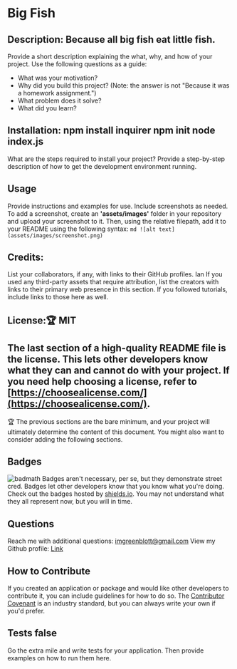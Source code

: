 # Big Fish
  ## Description: Because all big fish eat little fish.
  Provide a short description explaining the what, why, and how of your project. Use the following questions as a guide:
  - What was your motivation?
  - Why did you build this project? (Note: the answer is not "Because it was a homework assignment.")
  - What problem does it solve?
  - What did you learn?
 
   

  ## Installation: npm install inquirer npm init node index.js
  What are the steps required to install your project? Provide a step-by-step description of how to get the development environment running.
  ## Usage
  Provide instructions and examples for use. Include screenshots as needed.
  To add a screenshot, create an **'assets/images'** folder in your repository and upload your screenshot to it. Then, using the relative filepath, add it to your README using the following syntax:
      ```md
      ![alt text](assets/images/screenshot.png)
      ```
  ## Credits: 
  List your collaborators, if any, with links to their GitHub profiles.
  Ian
  If you used any third-party assets that require attribution, list the creators with links to their primary web presence in this section.
  If you followed tutorials, include links to those here as well.
  ## License:🏆  MIT
  The last section of a high-quality README file is the license. This lets other developers know what they can and cannot do with your project. If you need help choosing a license, refer to [https://choosealicense.com/](https://choosealicense.com/).
  ---
  🏆 The previous sections are the bare minimum, and your project will ultimately determine the content of this document. You might also want to consider adding the following sections.
  ## Badges
  ![badmath](https://img.shields.io/github/languages/top/nielsenjared/badmath)
  Badges aren't necessary, per se, but they demonstrate street cred. Badges let other developers know that you know what you're doing. Check out the badges hosted by [shields.io](https://shields.io/). You may not understand what they all represent now, but you will in time.
  ## Questions
  Reach me with additional questions: <imgreenblott@gmail.com>
  View my Github profile: [Link](https://github.com/zartender)
  ## How to Contribute
  If you created an application or package and would like other developers to contribute it, you can include guidelines for how to do so. The [Contributor Covenant](https://www.contributor-covenant.org/) is an industry standard, but you can always write your own if you'd prefer.
  ## Tests false
  Go the extra mile and write tests for your application. Then provide examples on how to run them here.

